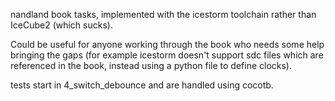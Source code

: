 nandland book tasks, implemented with the icestorm toolchain rather than IceCube2 (which sucks).

Could be useful for anyone working through the book who needs some help bringing the gaps (for example icestorm doesn't support sdc files which are referenced in the book, instead using a python file to define clocks).

tests start in 4_switch_debounce and are handled using cocotb.
